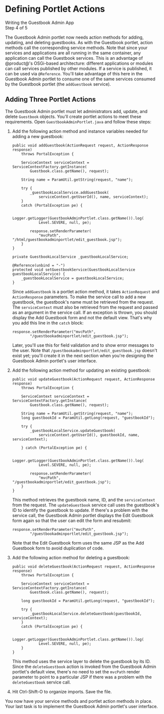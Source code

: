 # Defining Portlet Actions [](id=defining-portlet-actions)

<div class="learn-path-step">
    <p>Writing the Guestbook Admin App<br>Step 4 of 5</p>
</div>

The Guestbook Admin portlet now needs action methods for adding, updating, and
deleting guestbooks. As with the Guestbook portlet, action methods call the
corresponding service methods. Note that since your services and applications 
are all running in the same container, any application can call the Guestbook 
services. This is an advantage of @product@'s OSGi-based architecture: different 
applications or modules can call services published by other modules. If a 
service is published, it can be used via `@Reference`. You'll take advantage of 
this here in the Guestbook Admin portlet to consume one of the same services 
consumed by the Guestbook portlet (the `addGuestbook` service). 

## Adding Three Portlet Actions

The Guestbook Admin portlet must let administrators add, update, and delete 
`Guestbook` objects. You'll create portlet actions to meet these requirements. 
Open `GuestbookAdminPortlet.java` and follow these steps: 

1.  Add the following action method and instance variables needed for adding a
    new guestbook:

        public void addGuestbook(ActionRequest request, ActionResponse response)
            throws PortalException {

            ServiceContext serviceContext = ServiceContextFactory.getInstance(
                Guestbook.class.getName(), request);

            String name = ParamUtil.getString(request, "name");

            try {
                _guestbookLocalService.addGuestbook(
                    serviceContext.getUserId(), name, serviceContext);
            }
            catch (PortalException pe) {

                Logger.getLogger(GuestbookAdminPortlet.class.getName()).log(
                    Level.SEVERE, null, pe);

                response.setRenderParameter(
                    "mvcPath", "/html/guestbookadminportlet/edit_guestbook.jsp");
            }
        }
        
        private GuestbookLocalService _guestbookLocalService;
        
        @Reference(unbind = "-")
        protected void setGuestbookService(GuestbookLocalService guestbookLocalService) {
            _guestbookLocalService = guestbookLocalService;
        }
 
    Since `addGuestbook` is a portlet action method, it takes `ActionRequest` 
    and `ActionResponse` parameters. To make the service call to add a new 
    guestbook, the guestbook's name must be retrieved from the request. The 
    `serviceContext` must also be retrieved from the request and passed as an
    argument in the service call. If an exception is thrown, you should display 
    the Add Guestbook form and not the default view. That's why you add this 
    line in the `catch` block: 

        response.setRenderParameter("mvcPath",
                "/guestbookadminportlet/edit_guestbook.jsp");

    Later, you'll use this for field validation and to show error messages to 
    the user. Note that `/guestbookadminportlet/edit_guestbook.jsp` doesn't 
    exist yet; you'll create it in the next section when you're designing the 
    Guestbook Admin portlet's user interface. 

2.  Add the following action method for updating an existing guestbook:

        public void updateGuestbook(ActionRequest request, ActionResponse response)
            throws PortalException {

            ServiceContext serviceContext = ServiceContextFactory.getInstance(
                Guestbook.class.getName(), request);

            String name = ParamUtil.getString(request, "name");
            long guestbookId = ParamUtil.getLong(request, "guestbookId");

            try {
                _guestbookLocalService.updateGuestbook(
                    serviceContext.getUserId(), guestbookId, name, serviceContext);

            } catch (PortalException pe) {
            
                Logger.getLogger(GuestbookAdminPortlet.class.getName()).log(
                    Level.SEVERE, null, pe);

                response.setRenderParameter(
                    "mvcPath", "/guestbookadminportlet/edit_guestbook.jsp");
            }
        }
 
    This method retrieves the guestbook name, ID, and the `serviceContext` from
    the request. The `updateGuestbook` service call uses the guestbook's ID to 
    identify the guestbook to update. If there's a problem with the service 
    call, the Guestbook Admin portlet displays the Edit Guestbook form again so 
    that the user can edit the form and resubmit:

        response.setRenderParameter("mvcPath",
                "/guestbookadminportlet/edit_guestbook.jsp");

    Note that the Edit Guestbook form uses the same JSP as the Add Guestbook
    form to avoid duplication of code. 

3.  Add the following action method for deleting a guestbook:

        public void deleteGuestbook(ActionRequest request, ActionResponse response)
            throws PortalException {

            ServiceContext serviceContext = ServiceContextFactory.getInstance(
                Guestbook.class.getName(), request);

            long guestbookId = ParamUtil.getLong(request, "guestbookId");

            try {
                _guestbookLocalService.deleteGuestbook(guestbookId, serviceContext);
            }
            catch (PortalException pe) {

                Logger.getLogger(GuestbookAdminPortlet.class.getName()).log(
                    Level.SEVERE, null, pe);
            }
        }

    This method uses the service layer to delete the guestbook by its ID. Since 
    the `deleteGuestbook` action is invoked from the Guestbook Admin portlet's 
    default view, there's no need to set the `mvcPath` render parameter to point 
    to a particular JSP if there was a problem with the `deleteGuestbook` 
    service call. 

4.  Hit Ctrl-Shift-O to organize imports. Save the file. 

You now have your service methods and portlet action methods in place. Your last 
task is to implement the Guestbook Admin portlet's user interface. 
